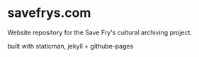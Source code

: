 # savefrys.com

Website repository for the Save Fry's cultural archiving project.


built with staticman, jekyll + githube-pages
